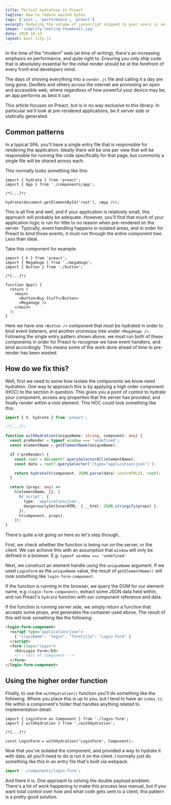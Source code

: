 ```yaml
---
title: Partial hydration in Preact
tagline: How to reduce wasted bytes
tags: ['post', 'performance', 'preact']
excerpt: Reducing the volume of javascript shipped to your users is an ongoing concern, here's one way of approaching this.
image: 'simplify-tooling-thumbnail.jpg'
date: 2020-10-13
layout: post.11ty.js
---
```


In the time of the "modern" web (at time of writing), there's an increasing emphasis on performance, and quite right to. Ensuring you only ship code that is absolutely essential for the initial render should be at the forefront of every front-end developers mind.

The days of shoving everything into a `vendor.js` file and calling it a day are long gone. DevRels and others across the internet are promoting an open and accessible web, where regardless of how powerful your device may be, an app performs as best it can.

This article focuses on Preact, but is in no way exclusive to this library. In particular we'll look at pre-rendered applications, be it server side or statically generated.

## Common patterns

In a typical SPA, you'll have a single entry file that is responsible for rendering the application. Ideally there will be one per view that will be responsible for running the code specifically for that page, but commonly a single file will be shared across each.

This normally looks something like this:

```tsx
import { hydrate } from 'preact';
import { App } from './components/app';

/*[...]*/

hydrate(document.getElementById('root'), <App />);
```

This is all fine and well, and if your application is relatively small, this approach will probably be adequate. However, you'll find that much of your application logic is run for little to no reason when pre-rendered on the server. Typically, event handling happens in isolated areas, and in order for Preact to bind those events, it must run through the entire component tree. Less than ideal.

Take this component for example:

```tsx
import { h } from 'preact';
import { MegaHuge } from './megaHuge';
import { Button } from './button';

/*[...]*/

function App() {
  return (
    <main>
      <Button>Buy Stuff</Button>
      <MegaHuge />
    </main>
  );
}
```

Here we have one `<Button />` component that must be hydrated in order to bind event listeners, and another _enormous_ tree under `<MegaHuge />`. Following the single entry pattern shown above, we must run both of these components in order for Preact to recognise we have event handlers, and bind accordingly. This means some of the work done ahead of time to pre-render has been wasted.

## How do we fix this?

Well, first we need to some how isolate the components we know need hydration. One way to approach this is by applying a high order component (HOC) to the section in question. This gives you a point of control to hydrate your component, access any properties that the server has provided, and finally render within a root element. This HOC could look something like this:

```typescript
import { h, hydrate } from 'preact';

/*[...]*/

function withHydration(uniqueName: string, component: any) {
  const preRender = typeof window === 'undefined';
  const elementName = getElementName(uniqueName);

  if (!preRender) {
    const root = document?.querySelectorAll(elementName);
    const data = root?.querySelector('[type="application/json"]');

    return hydrate(h(component, JSON.parse(data?.innerHTML)), root);
  }

  return (props: any) =>
    h(elementName, {}, [
      h('script', {
        type: 'application/json',
        dangerouslySetInnerHTML: { __html: JSON.stringify(props) },
      }),
      h(component, props),
    ]);
}
```

There's quite a lot going on here so let's step through..

First, we check whether the function is being run on the server, or the client. We can achieve this with an assumption that `window` will only be defined in a browser. E.g: `typeof window === 'undefined'`

Next, we construct an element handle using the `uniqueName` argument. If we used `LoginForm` as the `uniqueName` value, the result of `getElementName()` will look something like `login-form-component`.

If the function is running in the browser, we query the DOM for our element name, e.g `<login-form-component>`, extract some JSON data held within, and run Preact's `hydrate` function with our component reference and data.

If the function is running server side, we simply return a function that accepts some props, and generates the container used above. The result of this will look something like the following:

```html
<login-form-component>
  <script type="application/json">
    { "className": "login", "formTitle": "Login Form" }
  </script>
  <form class="login">
    <h3>Login Form</h3>
    <!-- rest of component -->
  </form>
</login-form-component>
```

## Using the higher order function

Finally, to use the `withHydration()` function you'll do something like the following. Where you place this is up to you, but I tend to have an `index.ts` file within a component's folder that handles anything related to implementation detail:

```tsx
import { LoginForm as Component } from './login-form';
import { withHydration } from './withHydration';

/*[...]*/

const LoginForm = withHydration('LoginForm', Component);
```

Now that you've isolated the component, and provided a way to hydrate it with data, all you'll need to do is run it on the client. I normally just do something like this in an entry file that's built via webpack:

```ts
import './components/login-form';
```

And there it is. One approach to solving the double payload problem. There's a lot of work happening to make this process less manual, but if you want total control over how and what code gets sent to a client, this pattern is a pretty good solution.
